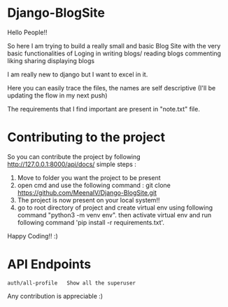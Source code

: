 # Django-BlogSite

Hello People!!

So here I am trying to build a really small and basic Blog Site with the very basic functionalities of 
  Loging in
  writing blogs/ reading blogs
  commenting
  liking 
  sharing
  displaying blogs

I am really new to django but I want to excel in it.

Here you can easily trace the files, the names are self descriptive (I'll be updating the flow in my next push)

The requirements that I find important are present in "note.txt" file.


# Contributing to the project

So you can contribute the project by following http://127.0.0.1:8000/api/docs/ simple steps :
1. Move to folder you want the project to be present
2. open cmd and use the following command : git clone https://github.com/MeenalV/Django-BlogSite.git
3. The project is now present on your local system!!
4. go to root directory of project and create virtual env using following command "python3 -m venv env". then 
	    activate virtual env and run following command 'pip install -r requirements.txt'.

Happy Coding!! :)

# API Endpoints 
	auth/all-profile   Show all the superuser
Any contribution is appreciable :)
